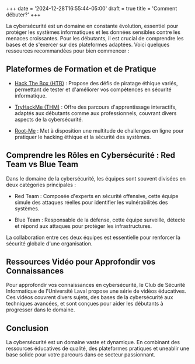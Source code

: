 +++
date = '2024-12-28T16:55:44-05:00'
draft = true
title = 'Comment débuter?'
+++

La cybersécurité est un domaine en constante évolution, essentiel pour protéger les systèmes informatiques et les données sensibles contre les menaces croissantes. Pour les débutants, il est crucial de comprendre les bases et de s'exercer sur des plateformes adaptées. <!--more--> Voici quelques ressources recommandées pour bien commencer :

## Plateformes de Formation et de Pratique

- [Hack The Box (HTB)](https://www.hackthebox.com/) : Propose des défis de piratage éthique variés, permettant de tester et d'améliorer vos compétences en sécurité informatique.

- [TryHackMe (THM)](https://tryhackme.com/) : Offre des parcours d'apprentissage interactifs, adaptés aux débutants comme aux professionnels, couvrant divers aspects de la cybersécurité.

- [Root-Me](https://www.root-me.org/) : Met à disposition une multitude de challenges en ligne pour pratiquer le hacking éthique et la sécurité des systèmes.

## Comprendre les Rôles en Cybersécurité : Red Team vs Blue Team

Dans le domaine de la cybersécurité, les équipes sont souvent divisées en deux catégories principales :

- Red Team : Composée d'experts en sécurité offensive, cette équipe simule des attaques réelles pour identifier les vulnérabilités des systèmes. 

- Blue Team : Responsable de la défense, cette équipe surveille, détecte et répond aux attaques pour protéger les infrastructures. 

La collaboration entre ces deux équipes est essentielle pour renforcer la sécurité globale d'une organisation.

## Ressources Vidéo pour Approfondir vos Connaissances

Pour approfondir vos connaissances en cybersécurité, le Club de Sécurité Informatique de l'Université Laval propose une série de vidéos éducatives. Ces vidéos couvrent divers sujets, des bases de la cybersécurité aux techniques avancées, et sont conçues pour aider les débutants à progresser dans le domaine.

## Conclusion

La cybersécurité est un domaine vaste et dynamique. En combinant des ressources éducatives de qualité, des plateformes pratiques et uneablir une base solide pour votre parcours dans ce secteur passionnant.